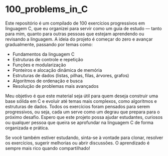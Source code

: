 # 100_problems_in_C

Este repositório é um compilado de 100 exercícios progressivos em linguagem C, que eu organizei para servir como um guia de estudo — tanto para mim, quanto para outras pessoas que estejam aprendendo ou revisando a linguagem. A ideia do projeto é começar do zero e avançar gradualmente, passando por temas como:

- Fundamentos da linguagem C
- Estruturas de controle e repetição
- Funções e modularização
- Ponteiros e alocação dinâmica de memória
- Estruturas de dados (listas, pilhas, filas, árvores, grafos)
- Algoritmos de ordenação e busca
- Resolução de problemas mais avançados

Meu objetivo é que este material seja útil para quem deseja construir uma base sólida em C e evoluir até temas mais complexos, como algoritmos e estruturas de dados. Todos os exercícios foram pensados para serem progressivos, ou seja, cada um serve como um degrau que prepara para o próximo desafio. Espero que este projeto possa ajudar estudantes, curiosos ou qualquer pessoa que queira se aprofundar na linguagem C de forma organizada e prática.

Se você também estiver estudando, sinta-se à vontade para clonar, resolver os exercícios, sugerir melhorias ou abrir discussões. O aprendizado é sempre mais rico quando compartilhado!
